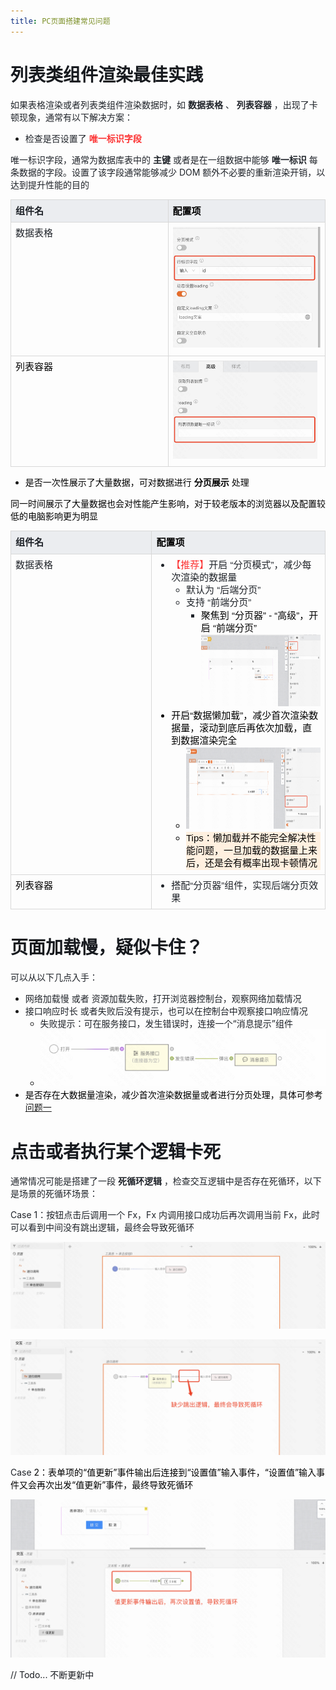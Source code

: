 ```yaml
---
title: PC页面搭建常见问题
---
```


# <font color="#171a1f">列表类组件渲染最佳实践</font>

<font color="#1f2329">如果表格渲染或者列表类组件渲染数据时，如</font> <font color="#1f2329"> **数据表格** </font><font color="#1f2329">、</font><font color="#1f2329"> **列表容器** </font><font color="#1f2329">，出现了卡顿现象，通常有以下解决方案：</font>

- <font color="#1f2329">检查是否设置了</font><font color="#fc3232"> **唯一标识字段** </font>

<font color="#1f2329">唯一标识字段，通常为数据库表中的</font><font color="#1f2329"> **主键** </font><font color="#1f2329">或者是在一组数据中能够</font><font color="#1f2329"> **唯一标识** </font><font color="#1f2329">每条数据的字段。设置了该字段通常能够减少 DOM 额外不必要的重新渲染开销，以达到提升性能的目的</font>

<table style="border:none;border-collapse:collapse"><colgroup><col width="485"><col width="485"></colgroup><tbody><tr style="height:0px"><td style="border-left:solid #d8d8d8 1px;border-right:solid #d8d8d8 1px;border-bottom:solid #d8d8d8 1px;border-top:solid #d8d8d8 1px;vertical-align:top;background-color:#ebedf0;padding:7px 7px 7px 7px"><p dir="ltr" toggle="0" blockstyle="" style="line-height:1.45;margin-top:0pt;margin-bottom:0pt;"><span style="font-size:15px;font-family:Arial,'Microsoft YaHei','微软雅黑','黑体',Heiti,sans-serif,SimSun,'宋体',serif;color:#1f2329;background-color:transparent;font-weight:bold;font-style:normal;font-variant:normal;text-decoration:none;vertical-align:baseline;white-space:pre-wrap;">组件名</span></p></td><td style="border-left:solid #d8d8d8 1px;border-right:solid #d8d8d8 1px;border-bottom:solid #d8d8d8 1px;border-top:solid #d8d8d8 1px;vertical-align:top;background-color:#ebedf0;padding:7px 7px 7px 7px"><p dir="ltr" toggle="0" blockstyle="" style="line-height:1.45;margin-top:0pt;margin-bottom:0pt;"><span style="font-size:15px;font-family:Arial,'Microsoft YaHei','微软雅黑','黑体',Heiti,sans-serif,SimSun,'宋体',serif;color:#000000;background-color:transparent;font-weight:bold;font-style:normal;font-variant:normal;text-decoration:none;vertical-align:baseline;white-space:pre-wrap;">配置项</span></p></td></tr><tr style="height:0px"><td style="border-left:solid #d8d8d8 1px;border-right:solid #d8d8d8 1px;border-bottom:solid #d8d8d8 1px;border-top:solid #d8d8d8 1px;vertical-align:top;padding:7px 7px 7px 7px"><p dir="ltr" toggle="0" blockstyle="" style="line-height:1.35;margin-top:0pt;margin-bottom:0pt;"><span style="font-size:15px;font-family:Arial,'Microsoft YaHei','微软雅黑','黑体',Heiti,sans-serif,SimSun,'宋体',serif;color:#1f2329;background-color:transparent;font-weight:normal;font-style:normal;font-variant:normal;text-decoration:none;vertical-align:baseline;white-space:pre-wrap;">数据表格</span></p></td><td style="border-left:solid #d8d8d8 1px;border-right:solid #d8d8d8 1px;border-bottom:solid #d8d8d8 1px;border-top:solid #d8d8d8 1px;vertical-align:top;padding:7px 7px 7px 7px"><p dir="ltr" toggle="0" blockstyle="" style="line-height:1.35;margin-top:0pt;margin-bottom:0pt;"><span style="font-size:15px;font-family:Arial,'Microsoft YaHei','微软雅黑','黑体',Heiti,sans-serif,SimSun,'宋体',serif;color:#000000;background-color:transparent;font-weight:normal;font-style:normal;font-variant:normal;text-decoration:none;vertical-align:baseline;white-space:pre-wrap;"><img src="img/image.png" width="238px;" height="193px;" style="border: none; transform: rotate(0.00rad); -webkit-transform: rotate(0.00rad);"></span></p></td></tr><tr style="height:0px"><td style="border-left:solid #d8d8d8 1px;border-right:solid #d8d8d8 1px;border-bottom:solid #d8d8d8 1px;border-top:solid #d8d8d8 1px;vertical-align:top;padding:7px 7px 7px 7px"><p dir="ltr" toggle="0" blockstyle="" style="line-height:1.35;margin-top:0pt;margin-bottom:0pt;"><span style="font-size:15px;font-family:Arial,'Microsoft YaHei','微软雅黑','黑体',Heiti,sans-serif,SimSun,'宋体',serif;color:#000000;background-color:transparent;font-weight:normal;font-style:normal;font-variant:normal;text-decoration:none;vertical-align:baseline;white-space:pre-wrap;">列表容器</span></p></td><td style="border-left:solid #d8d8d8 1px;border-right:solid #d8d8d8 1px;border-bottom:solid #d8d8d8 1px;border-top:solid #d8d8d8 1px;vertical-align:top;padding:7px 7px 7px 7px"><p dir="ltr" toggle="0" blockstyle="" style="line-height:1.35;margin-top:0pt;margin-bottom:0pt;"><span style="font-size:15px;font-family:Arial,'Microsoft YaHei','微软雅黑','黑体',Heiti,sans-serif,SimSun,'宋体',serif;color:#000000;background-color:transparent;font-weight:normal;font-style:normal;font-variant:normal;text-decoration:none;vertical-align:baseline;white-space:pre-wrap;"><img src="img/image-1.png" width="231px;" height="157px;" style="border: none; transform: rotate(0.00rad); -webkit-transform: rotate(0.00rad);"></span></p></td></tr></tbody></table>

- <font color="#000000">是否一次性展示了大量数据，可对数据进行</font><font color="#000000"> **分页展示** </font><font color="#000000">处理</font>

<font color="#000000">同一时间展示了大量数据也会对性能产生影响，对于较老版本的浏览器以及配置较低的电脑影响更为明显</font>

<table style="border:none;border-collapse:collapse"><colgroup><col width="485"><col width="485"></colgroup><tbody><tr style="height:0px"><td style="border-left:solid #d8d8d8 1px;border-right:solid #d8d8d8 1px;border-bottom:solid #d8d8d8 1px;border-top:solid #d8d8d8 1px;vertical-align:top;background-color:#ebedf0;padding:7px 7px 7px 7px"><p dir="ltr" toggle="0" blockstyle="" style="line-height:1.45;margin-top:0pt;margin-bottom:0pt;"><span style="font-size:15px;font-family:Arial,'Microsoft YaHei','微软雅黑','黑体',Heiti,sans-serif,SimSun,'宋体',serif;color:#1f2329;background-color:transparent;font-weight:bold;font-style:normal;font-variant:normal;text-decoration:none;vertical-align:baseline;white-space:pre-wrap;">组件名</span></p></td><td style="border-left:solid #d8d8d8 1px;border-right:solid #d8d8d8 1px;border-bottom:solid #d8d8d8 1px;border-top:solid #d8d8d8 1px;vertical-align:top;background-color:#ebedf0;padding:7px 7px 7px 7px"><p dir="ltr" toggle="0" blockstyle="" style="line-height:1.45;margin-top:0pt;margin-bottom:0pt;"><span style="font-size:15px;font-family:Arial,'Microsoft YaHei','微软雅黑','黑体',Heiti,sans-serif,SimSun,'宋体',serif;color:#000000;background-color:transparent;font-weight:bold;font-style:normal;font-variant:normal;text-decoration:none;vertical-align:baseline;white-space:pre-wrap;">配置项</span></p></td></tr><tr style="height:0px"><td style="border-left:solid #d8d8d8 1px;border-right:solid #d8d8d8 1px;border-bottom:solid #d8d8d8 1px;border-top:solid #d8d8d8 1px;vertical-align:top;padding:7px 7px 7px 7px"><p dir="ltr" toggle="0" blockstyle="" style="line-height:1.35;margin-top:0pt;margin-bottom:0pt;"><span style="font-size:15px;font-family:Arial,'Microsoft YaHei','微软雅黑','黑体',Heiti,sans-serif,SimSun,'宋体',serif;color:#1f2329;background-color:transparent;font-weight:normal;font-style:normal;font-variant:normal;text-decoration:none;vertical-align:baseline;white-space:pre-wrap;">数据表格</span></p></td><td style="border-left:solid #d8d8d8 1px;border-right:solid #d8d8d8 1px;border-bottom:solid #d8d8d8 1px;border-top:solid #d8d8d8 1px;vertical-align:top;padding:7px 7px 7px 7px"><ul style="margin-bottom:0px;margin-top:0px;"><li dir="ltr" style="list-style-type:disc;font-size:15px;font-family:Arial,'Microsoft YaHei','微软雅黑','黑体',Heiti,sans-serif,SimSun,'宋体',serif;color:#1f2329;background-color:transparent;font-weight:normal;font-style:normal;font-variant:normal;text-decoration:none;vertical-align:baseline;"><p dir="ltr" toggle="0" blockstyle="" style="line-height:1.35;margin-top:0pt;margin-bottom:0pt;"><span style="font-size:15px;font-family:Arial,'Microsoft YaHei','微软雅黑','黑体',Heiti,sans-serif,SimSun,'宋体',serif;color:#fc3232;background-color:transparent;font-weight:normal;font-style:normal;font-variant:normal;text-decoration:none;vertical-align:baseline;white-space:pre-wrap;">【推荐】</span><span style="font-size:15px;font-family:Arial,'Microsoft YaHei','微软雅黑','黑体',Heiti,sans-serif,SimSun,'宋体',serif;color:#1f2329;background-color:transparent;font-weight:normal;font-style:normal;font-variant:normal;text-decoration:none;vertical-align:baseline;white-space:pre-wrap;">开启 “分页模式”，减少每次渲染的数据量</span></p></li><ul style="margin-bottom:0px;margin-top:0px;"><li dir="ltr" style="list-style-type:circle;font-size:15px;font-family:Arial,'Microsoft YaHei','微软雅黑','黑体',Heiti,sans-serif,SimSun,'宋体',serif;color:#1f2329;background-color:transparent;font-weight:normal;font-style:normal;font-variant:normal;text-decoration:none;vertical-align:baseline;"><p dir="ltr" toggle="0" blockstyle="" style="line-height:1.35;margin-top:0pt;margin-bottom:0pt;"><span style="font-size:15px;font-family:Arial,'Microsoft YaHei','微软雅黑','黑体',Heiti,sans-serif,SimSun,'宋体',serif;color:#1f2329;background-color:transparent;font-weight:normal;font-style:normal;font-variant:normal;text-decoration:none;vertical-align:baseline;white-space:pre-wrap;">默认为 “后端分页”</span></p></li><li dir="ltr" style="list-style-type:circle;font-size:15px;font-family:Arial,'Microsoft YaHei','微软雅黑','黑体',Heiti,sans-serif,SimSun,'宋体',serif;color:#1f2329;background-color:transparent;font-weight:normal;font-style:normal;font-variant:normal;text-decoration:none;vertical-align:baseline;"><p dir="ltr" toggle="0" blockstyle="" style="line-height:1.35;margin-top:0pt;margin-bottom:0pt;"><span style="font-size:15px;font-family:Arial,'Microsoft YaHei','微软雅黑','黑体',Heiti,sans-serif,SimSun,'宋体',serif;color:#1f2329;background-color:transparent;font-weight:normal;font-style:normal;font-variant:normal;text-decoration:none;vertical-align:baseline;white-space:pre-wrap;">支持 “前端分页”</span></p></li><ul style="margin-bottom:0px;margin-top:0px;"><li dir="ltr" style="list-style-type:square;font-size:15px;font-family:Arial,'Microsoft YaHei','微软雅黑','黑体',Heiti,sans-serif,SimSun,'宋体',serif;color:#1f2329;background-color:transparent;font-weight:normal;font-style:normal;font-variant:normal;text-decoration:none;vertical-align:baseline;"><p dir="ltr" toggle="0" blockstyle="" style="line-height:1.35;margin-top:0pt;margin-bottom:0pt;"><span style="font-size:15px;font-family:Arial,'Microsoft YaHei','微软雅黑','黑体',Heiti,sans-serif,SimSun,'宋体',serif;color:#000000;background-color:transparent;font-weight:normal;font-style:normal;font-variant:normal;text-decoration:none;vertical-align:baseline;white-space:pre-wrap;">聚焦到 “分页器” - “高级”，开启 “前端分页” </span><span style="font-size:15px;font-family:Arial,'Microsoft YaHei','微软雅黑','黑体',Heiti,sans-serif,SimSun,'宋体',serif;color:#000000;background-color:transparent;font-weight:normal;font-style:normal;font-variant:normal;text-decoration:none;vertical-align:baseline;white-space:pre-wrap;"><img src="img/image-3.png" width="385px;" height="114.68085106382979px;" style="border: none; transform: rotate(0.00rad); -webkit-transform: rotate(0.00rad);"></span></p></li></ul></ul><li dir="ltr" style="list-style-type:disc;font-size:15px;font-family:Arial,'Microsoft YaHei','微软雅黑','黑体',Heiti,sans-serif,SimSun,'宋体',serif;color:#000000;background-color:transparent;font-weight:normal;font-style:normal;font-variant:normal;text-decoration:none;vertical-align:baseline;"><p dir="ltr" toggle="0" blockstyle="" style="line-height:1.35;margin-top:0pt;margin-bottom:0pt;"><span style="font-size:15px;font-family:Arial,'Microsoft YaHei','微软雅黑','黑体',Heiti,sans-serif,SimSun,'宋体',serif;color:#000000;background-color:transparent;font-weight:normal;font-style:normal;font-variant:normal;text-decoration:none;vertical-align:baseline;white-space:pre-wrap;">开启“数据懒加载”，减少首次渲染数据量，滚动到底后再依次加载，直到数据渲染完全</span></p></li><ul style="margin-bottom:0px;margin-top:0px;"><li dir="ltr" style="list-style-type:circle;font-size:15px;font-family:Arial,'Microsoft YaHei','微软雅黑','黑体',Heiti,sans-serif,SimSun,'宋体',serif;color:#000000;background-color:transparent;font-weight:normal;font-style:normal;font-variant:normal;text-decoration:none;vertical-align:baseline;"><p dir="ltr" toggle="0" blockstyle="" style="line-height:1.35;margin-top:0pt;margin-bottom:0pt;"><span style="font-size:15px;font-family:Arial,'Microsoft YaHei','微软雅黑','黑体',Heiti,sans-serif,SimSun,'宋体',serif;color:#000000;background-color:transparent;font-weight:normal;font-style:normal;font-variant:normal;text-decoration:none;vertical-align:baseline;white-space:pre-wrap;"><img src="img/image-4.png" width="415px;" height="129.79787234042553px;" style="border: none; transform: rotate(0.00rad); -webkit-transform: rotate(0.00rad);"></span></p></li><li dir="ltr" style="list-style-type:circle;font-size:15px;font-family:Arial,'Microsoft YaHei','微软雅黑','黑体',Heiti,sans-serif,SimSun,'宋体',serif;color:#000000;background-color:#fff0e0;font-weight:normal;font-style:normal;font-variant:normal;text-decoration:none;vertical-align:baseline;"><p dir="ltr" toggle="0" blockstyle="" style="line-height:1.35;margin-top:0pt;margin-bottom:0pt;"><span style="font-size:15px;font-family:Arial,'Microsoft YaHei','微软雅黑','黑体',Heiti,sans-serif,SimSun,'宋体',serif;color:#000000;background-color:#fff0e0;font-weight:normal;font-style:normal;font-variant:normal;text-decoration:none;vertical-align:baseline;white-space:pre-wrap;">Tips：懒加载并不能完全解决性能问题，一旦加载的数据量上来后，还是会有概率出现卡顿情况</span></p></li></ul></ul></td></tr><tr style="height:0px"><td style="border-left:solid #d8d8d8 1px;border-right:solid #d8d8d8 1px;border-bottom:solid #d8d8d8 1px;border-top:solid #d8d8d8 1px;vertical-align:top;padding:7px 7px 7px 7px"><p dir="ltr" toggle="0" blockstyle="" style="line-height:1.35;margin-top:0pt;margin-bottom:0pt;"><span style="font-size:15px;font-family:Arial,'Microsoft YaHei','微软雅黑','黑体',Heiti,sans-serif,SimSun,'宋体',serif;color:#000000;background-color:transparent;font-weight:normal;font-style:normal;font-variant:normal;text-decoration:none;vertical-align:baseline;white-space:pre-wrap;">列表容器</span></p></td><td style="border-left:solid #d8d8d8 1px;border-right:solid #d8d8d8 1px;border-bottom:solid #d8d8d8 1px;border-top:solid #d8d8d8 1px;vertical-align:top;padding:7px 7px 7px 7px"><ul style="margin-bottom:0px;margin-top:0px;"><li dir="ltr" style="list-style-type:disc;font-size:15px;font-family:Arial,'Microsoft YaHei','微软雅黑','黑体',Heiti,sans-serif,SimSun,'宋体',serif;color:#1f2329;background-color:transparent;font-weight:normal;font-style:normal;font-variant:normal;text-decoration:none;vertical-align:baseline;"><p dir="ltr" toggle="0" blockstyle="" style="line-height:1.35;margin-top:0pt;margin-bottom:0pt;"><span style="font-size:15px;font-family:Arial,'Microsoft YaHei','微软雅黑','黑体',Heiti,sans-serif,SimSun,'宋体',serif;color:#1f2329;background-color:transparent;font-weight:normal;font-style:normal;font-variant:normal;text-decoration:none;vertical-align:baseline;white-space:pre-wrap;">搭配“分页器”组件，实现后端分页效果</span></p></li></ul></td></tr></tbody></table>

# <font color="#171a1f">页面加载慢，疑似卡住？</font>

<font color="#1f2329">可以从以下几点入手：</font>

- <font color="#1f2329">网络加载慢 或者 资源加载失败，打开浏览器控制台，观察网络加载情况</font>
- <font color="#1f2329">接口响应时长 或者失败后没有提示，也可以在控制台中观察接口响应情况</font>
  - <font color="#1f2329">失败提示：可在服务接口，发生错误时，连接一个“消息提示”组件</font>
  - <font color="#000000">![alt text](img/image-5.png)</font>
- <font color="#000000">是否存在大数据量渲染，减少首次渲染数据量或者进行分页处理，具体可参考</font> [问题一](#列表类组件渲染最佳实践)

# <font color="#171a1f">点击或者执行某个逻辑卡死</font>

<font color="#1f2329">通常情况可能是搭建了一段</font><font color="#1f2329"> **死循环逻辑** </font><font color="#1f2329">，检查交互逻辑中是否存在死循环，以下是场景的死循环场景：</font>

<font color="#1f2329">Case 1：按钮点击后调用一个 Fx，Fx 内调用接口成功后再次调用当前 Fx，此时可以看到中间没有跳出逻辑，最终会导致死循环</font>

<font color="#000000">![alt text](img/image-6.png)</font>

<font color="#000000">![alt text](img/image-7.png)</font>

<font color="#1f2329">Case</font> <font color="#000000">2：表单项的“值更新”事件输出后连接到“设置值”输入事件，“设置值”输入事件又会再次出发“值更新”事件，最终导致死循环</font>

<font color="#000000">![alt text](img/image-8.png)</font>

<font color="#171a1f">// Todo... 不断更新中</font>
